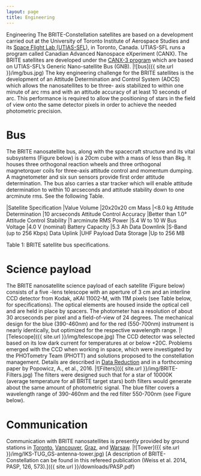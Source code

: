 ```yaml
---
layout: page
title: Engineering
---
```

Engineering
The BRITE-Constellation satellites are based on a development carried out at the University of Toronto Institute of Aerospace Studies and its [Space Flight Lab (UTIAS-SFL)](https://utias-sfl.net/), in Toronto, Canada. UTIAS-SFL runs a program called Canadian Advanced Nanospace eXperiment (CANX). The BRITE satellites are developed under the [CANX-3 program](https://utias-sfl.net/?page_id=407) which are based on UTIAS-SFL’s Generic Nano-satellite Bus (GNB).
|![bus]({{ site.url }}/img/bus.jpg)
The key engineering challenge for the BRITE satellites is the development of an Attitude Determination and Control System (ADCS) which allows the nanosatellites to be three- axis stabilized to within one minute of arc rms and with an attitude accuracy of at least 10 seconds of arc. This performance is required to allow the positioning of stars in the field of view onto the same detector pixels in order to achieve the needed photometric precision.

# Bus
The BRITE nanosatellite bus, along with the spacecraft structure and its vital subsystems (Figure below) is a 20cm cube with a mass of less than 8kg. It houses three orthogonal reaction wheels and three orthogonal magnetorquer coils for three-axis attitude control and momentum dumping. A magnetometer and six sun sensors provide first order attitude determination. The bus also carries a star tracker which will enable attitude determination to within 10 arcseconds and attitude stability down to one arcminute rms. See the following Table.

|Satellite Specification    |Value
Volume	                    |20x20x20 cm
Mass	                    |<8.0 kg
Attitude Determination	    |10 arcseconds
Attitude Control Accuracy   |Better than 1.0°
Attitude Control Stability  |1 arcminute RMS
Power	                    |5.4 W to 10 W
Bus Voltage	                |4.0 V (nominal)
Battery Capacity	        |5.3 Ah
Data Downlink	            |S-Band (up to 256 Kbps)
Data Uplink	                |UHF
Payload Data Storage	    |Up to 256 MB

Table 1: BRITE satellite bus specifications.

# Science payload
The BRITE nanosatellite science payload of each satellite (Figure below) consists of a five -lens telescope with an aperture of 3 cm and an interline CCD detector from Kodak, aKAI 11002-M, with 11M pixels (see Table below, for specifications). The optical elements are housed inside the optical cell and are held in place by spacers. The photometer has a resolution of about 30 arcseconds per pixel and a field-of-view of 24 degrees. The mechanical design for the blue (390-460nm) and for the red (550-700nm) instrument is nearly identically, but optimized for the respective wavelength range.
|![Telescope]({{ site.url }}/img/telescope.jpg)
The CCD detector was selected based on its low dark current for temperatures at or below +20C. Problems emerged with the CCD when working in space, which were investigated by the PHOTometry Team (PHOTT) and solutions proposed to the constellation management. Details are described in [Data Reduction](../science/data_reduction.md) and in a forthcoming paper by Popowicz, A., et al., 2016.
|![Filters]({{ site.url }}/img/BRITE-Filters.jpg)
The filters were designed such that for a star of 10000K (average temperature for all BRITE target stars) both filters would generate about the same amount of photometric signal. The blue filter covers a wavelength range of 390-460nm and the red filter 550-700nm (see Figure below).


# Communication
Communication with BRITE nanosatellites is presently provided by ground stations in [Toronto](https://utias-sfl.net/?page_id=1759), [Vancouver](https://www.phas.ubc.ca/), [Graz](https://www.tugsat.at/), and [Warsaw](https://www.brite-pl.pl/pliki/main_en.html).
|![Tower]({{ site.url }}/img/IKS-TUG_GS-antenna-tower.jpg)
[A description of BRITE-Constellation can be found in this refereed publication (Weiss et al. 2014, PASP, 126, 573).]({{ site.url }}/downloads/PASP.pdf)

